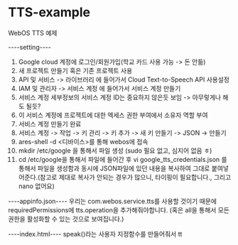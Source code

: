 # TTS-example
WebOS TTS 예제

----setting----
1. Google cloud 계정에 로그인/회원가입(학교 카드 사용 가능 -> 돈 안듦)
2. 새 프로젝트 만들기 혹은 기존 프로젝트 사용
3. API 및 서비스 -> 라이브러리 에 들어가서 Cloud Text-to-Speech API 사용설정
4. IAM 및 관리자 -> 서비스 계정 에 들어가서 서비스 계정 만들기
5. 서비스 계정 세부정보의 서비스 계정 ID는 중요하지 않은듯 보임 -> 아무렇게나 해도 될듯?
6. 이 서비스 계정에 프로젝트에 대한 엑세스 권한 부여에서 소유자 역할 부여
7. 서비스 계정 만들기 완료
8. 서비스 계정 -> 작업 -> 키 관리 -> 키 추가 -> 새 키 만들기 -> JSON -> 만들기
9. ares-shell -d <디바이스>를 통해 webos에 접속
10. mkdir /etc/google 을 통해서 파일 생성 (sudo 필요 없고, 심지어 없음 ㅎ)
11. cd /etc/google을 통해서 파일에 들어간 후 vi google_tts_credentials.json 를 통해서 파일을 생성함과 동시에 JSON파일에 있던 내용을 복사하여 그대로 붙여넣어준다.(참고로 제대로 복사가 안되는 경우가 많으니, 타이핑이 필요합니다., 그리고 nano 없어요)

----appinfo.json----
우리는 com.webos.service.tts를 사용할 것이기 때문에 requiredPermissions에 tts.operation을 추가해줘야합니다. (혹은 all을 통해서 모든 권한을 활성화할 수 있는 것으로 보여집니다.)

----index.html----
speak()라는 사용자 지정함수를 만들어줘서 tt
